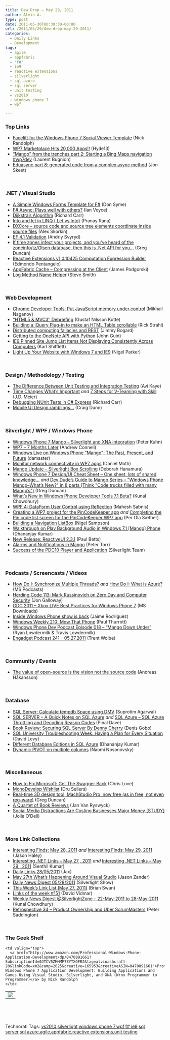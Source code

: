 ```yaml
---
title: Dew Drop – May 29, 2011
author: Alvin A.
type: post
date: 2011-05-30T00:39:30+00:00
url: /2011/05/29/dew-drop-may-29-2011/
categories:
  - Daily Links
  - Development
tags:
  - agile
  - appfabric
  - 'f#'
  - ie9
  - reactive extensions
  - silverlight
  - sql azure
  - sql server
  - unit testing
  - vs2010
  - windows phone 7
  - wpf

---
```

### <a name="top"></a>Top Links

  * [Facelift for the Windows Phone 7 Social Viewer Template][1] (Nick Randolph)
  * [WP7 Marketplace Hits 20,000 Apps!!][2] (Hyde13)
  * [“Mango” from the trenches part 2: Starting a Bing Maps navigation #wp7dev][3] (Laurent Bugnion)
  * [Eduasync part 8: generated code from a complex async method][4] (Jon Skeet)

&#160;

### <a name="dotnet"></a>.NET / Visual Studio

  * [A Simple Windows Forms Template for F#][5] (Don Syme)
  * [F# Async: Plays well with others?][6] (Ian Voyce)
  * [Dijkstra&#8217;s Algorithm][7] (Richard Carr)
  * [Into and let in LINQ ( Let vs Into)][8] (Pranay Rana)
  * [DXCore – source code and source tree elements coordinate inside source files][9] (Alex Skorkin)
  * [EF 4.1 Validation][10] (Andriy Svyryd)
  * [If time zones infect your projects, and you&#8217;ve heard of the zoneinfo/tz/Olsen database, then this is .Net API for you&#8230;][11] (Greg Duncan)
  * [Reactive Extensions v1.0.10425 Computation Expression Builder][12] (Edmondo Pentangelo)
  * [AppFabric Cache – Compressing at the Client][13] (James Podgorski)
  * [Log Method Name Helper][14] (Steve Smith)

&#160;

### <a name="web"></a>Web Development

  * [Chrome Developer Tools: Put JavaScript memory under control][15] (Mikhail Naganov)
  * [“HTML5 & MVC3″ Debriefing][16] (Gustaf Nilsson Kotte)
  * [Building a jQuery Plug-in to make an HTML Table scrollable][17] (Rick Strahl)
  * [Distributed computing fallacies and REST][18] (Jimmy Bogard)
  * [Getting to the OneNote API with Python][19] (John Guin)
  * [IE9 Pinned Site Jump List Items Not Displaying Consistently Across Computers][20] (Karl Shifflett)
  * [Light Up Your Website with Windows 7 and IE9][21] (Nigel Parker)

&#160;

### <a name="design"></a>Design / Methodology / Testing

  * [The Difference Between Unit Testing and Integration Testing][22] (Avi Kaye)
  * [Time Changes What’s Important][23] _and_ [7 Steps for V-Teaming with Skill][24] (J.D. Meier)
  * [Debugging NUnit Tests in C# Express][25] (Richard Carr)
  * [Mobile UI Design ramblings&#8230;][26] (Craig Dunn)

&#160;

### <a name="silverlight"></a>Silverlight / WPF / Windows Phone

  * [Windows Phone 7 Mango &#8211; Silverlight and XNA integration][27] (Peter Kuhn)
  * [WP7 &#8211; 7 Months Later][28] (Andrew Connell)
  * [Windows Live on Windows Phone "Mango": The Past, Present, and Future][29] (damaster)
  * [Monitor network connectivity in WP7 apps][30] (Daniel Moth)
  * [Mango Update – Silverlight Box Scrolling][31] (Deborah Hanamura)
  * [Windows Phone 7 Design/UI Cheat Sheet &#8211; One sheet, lots of shared knowledge&#8230;][32] _and_ [Dev Dude&#8217;s Guide to Mango Series &#8211; "Windows Phone Mango–What’s New?" in 8 parts (Think "Code trucks filled with many Mango&#8217;s")][33] (Greg Duncan)
  * [What’s New in Windows Phone Developer Tools 7.1 Beta?][34] (Kunal Chowdhury)
  * [WPF 4: DataForm User Control using Reflection][35] (Mahesh Sabnis)
  * [Creating a WP7 project for the PinCodeKeeper app][36] _and_ [Completing the Pin code list screen for the PinCodeKeeper WP7 app][37] (Per Ola Sæther)
  * [Building a Navigation ListBox][38] (Nigel Sampson)
  * [Walkthrough on Play Background Audio in Windows 7.1 [Mango] Phone][39] (Dhananjay Kumar)
  * [New Release: ReactiveUI 2.3.1][40] (Paul Betts)
  * [Alarms and Notifications in Mango][41] (Peter Torr)
  * [Success of the PDC10 Player and Application][42] (Silverlight Team)

&#160;

### <a name="podcasts"></a>Podcasts / Screencasts / Videos

  * [How Do I: Synchronize Multiple Threads?][43] _and_ [How Do I: What is Azure?][44] (MS Podcasts)
  * [Herding Code 113: Mark Russinovich on Zero Day and Computer Security][45] (Jon Galloway)
  * [GDC 2011 &#8211; Xbox LIVE Best Practices for Windows Phone 7][46] (MS Downloads)
  * [Inside Windows Phone show is back][47] (Jaime Rodriguez)
  * [Windows Weekly 210: Mow That Phone][48] (Paul Thurrott)
  * <a href="http://feedproxy.google.com/~r/WindowsPhoneDevPodcast/~3/dXwoSc7lG4Y/" target="_blank">Windows Phone Dev Podcast Episode 018 – “Mango Down Under”</a> (Ryan Lowdermilk & Travis Lowdermilk)
  * [Engadget Podcast 241 &#8211; 05.27.2011][49] (Trent Wolbe)

&#160;

### <a name="events"></a>Community / Events

  * [The value of open-source is the vision not the source code][50] (Andreas Håkansson)

&#160;

### <a name="db"></a>Database

  * [SQL Server: Calculate tempdb Space using DMV][51] (Suprotim Agarwal)
  * [SQL SERVER – A Quick Notes on SQL Azure][52] _and_ [SQL Azure – SQL Azure Throttling and Decoding Reason Codes][53] (Pinal Dave)
  * [Book Review: Securing SQL Server By Denny Cherry][54] (Denis Gobo)
  * [SQL University Troubleshooting Week: Having a Plan for Every Situation][55] (David Levy)
  * <a href="http://debugmode.net/2011/05/28/different-data-base-editions-in-sql-azure/" target="_blank">Different Database Editions in SQL Azure</a> (Dhananjay Kumar)
  * [Dynamic PIVOT on multiple columns][56] (Naomi Nosonovsky)

&#160;

### <a name="misc"></a>Miscellaneous

  * [How to Fix Microsoft: Get The Swagger Back][57] (Chris Love)
  * [MonoDevelop Wishlist][58] (Dru Sellers)
  * [Real-time 3D design tool, MachStudio Pro, now free (as in free, not even reg-ware)][59] (Greg Duncan)
  * [A Quartet of Book Reviews][60] (Jan Van Ryswyck)
  * [Social Media Distractions Are Costing Businesses Major Money [STUDY]][61] (Jolie O&#8217;Dell)

&#160;

### <a name="links"></a>More Link Collections

  * [Interesting Finds: May 28, 2011][62] _and_ [Interesting Finds: May 29, 2011][63] (Jason Haley)
  * [Interesting .NET Links – May 27 , 2011][64] _and_ [Interesting .NET Links – May 29 , 2011][65] (Senthil Kumar)
  * [Daily Links 28/05/2011][66] (Jax)
  * [May 27th What&#8217;s Happening Around Visual Studio][67] (Jason Zander)
  * [Daily News Digest 05/28/2011][68] (Silverlight Show)
  * [This Week’s Link List (May 27, 2011)][69] (Brian Swan)
  * [Links of the week #151][70] (David Vidmar)
  * [Weekly News Digest @SilverlightZone &#8211; 22-May-2011 to 28-May-2011][71] (Kunal Chowdhury)
  * [Retrospective 34 – Product Ownership and Uber ScrumMasters][72] (Peter Saddington)

&#160;

### <a name="shelf"></a>The Geek Shelf

<table border="0" cellspacing="0" cellpadding="0">
  <tr>
    <td>
      <img data-recalc-dims="1" decoding="async" src="https://i0.wp.com/ecx.images-amazon.com/images/I/51YMYAo8COL._SL160_.jpg?w=660" />
    </td>
    
    <td valign="top">
      <a href="http://www.amazon.com/Professional-Windows-Phone-Application-Development/dp/0470891661?SubscriptionId=0JTCV5ZMHMF7ZYTXGFR2&tag=alvinashcraft-20&linkCode=xm2&camp=2025&creative=165953&creativeASIN=0470891661">Professional Windows Phone 7 Application Development: Building Applications and Games Using Visual Studio, Silverlight, and XNA (Wrox Programmer to Programmer)</a> by Nick Randolph
    </td>
  </tr>
</table>

&#160;

<div style="padding-bottom: 0px; margin: 0px; padding-left: 0px; padding-right: 0px; display: inline; float: none; padding-top: 0px" id="scid:C16BAC14-9A3D-4c50-9394-FBFEF7A93539:ceab38d3-cbc5-4f27-97bf-e81e1b93d361" class="wlWriterEditableSmartContent">
  <!--dotnetkickit-->
</div>

&#160;

<div style="padding-bottom: 0px; margin: 0px; padding-left: 0px; padding-right: 0px; display: inline; float: none; padding-top: 0px" id="scid:0767317B-992E-4b12-91E0-4F059A8CECA8:c0a79f4a-996d-4916-af67-2bdf2d3ddb82" class="wlWriterEditableSmartContent">
  Technorati Tags: <a href="http://technorati.com/tags/vs2010" rel="tag">vs2010</a>,<a href="http://technorati.com/tags/silverlight" rel="tag">silverlight</a>,<a href="http://technorati.com/tags/windows+phone+7" rel="tag">windows phone 7</a>,<a href="http://technorati.com/tags/wpf" rel="tag">wpf</a>,<a href="http://technorati.com/tags/f%23" rel="tag">f#</a>,<a href="http://technorati.com/tags/ie9" rel="tag">ie9</a>,<a href="http://technorati.com/tags/sql+server" rel="tag">sql server</a>,<a href="http://technorati.com/tags/sql+azure" rel="tag">sql azure</a>,<a href="http://technorati.com/tags/agile" rel="tag">agile</a>,<a href="http://technorati.com/tags/appfabric" rel="tag">appfabric</a>,<a href="http://technorati.com/tags/reactive+extensions" rel="tag">reactive extensions</a>,<a href="http://technorati.com/tags/unit+testing" rel="tag">unit testing</a>
</div>

 [1]: http://feedproxy.google.com/~r/NicksNetTravels/~3/1C_Uii1RsVA/post.aspx
 [2]: http://www.wp7connect.com/2011/05/28/wp7-marketplace-hits-20000-apps/
 [3]: http://feedproxy.google.com/~r/galasoft/~3/OcHa7YGd3Eo/ldquomangordquo-from-the-trenches-part-2-starting-a-bing-maps.aspx
 [4]: http://feedproxy.google.com/~r/JonSkeetCodingBlog/~3/6GXWpOaTWUM/eduasync-part-8-generated-code-from-a-complex-async-method.aspx
 [5]: http://blogs.msdn.com/b/dsyme/archive/2011/05/27/a-simple-windows-forms-template-for-f.aspx
 [6]: http://www.voyce.com/index.php/2011/05/27/fsharp-async-plays-well-with-others/
 [7]: http://feedproxy.google.com/~r/BlackwaspLatestAdditions/~3/gqv9mrevI8Q/Dijkstra.aspx
 [8]: http://pranayamr.blogspot.com/2011/05/into-and-let-in-linq-let-vs-into.html
 [9]: http://www.skorkin.com/2011/05/dxcore-source-code-and-source-tree-elements-coordinate-inside-source-files/
 [10]: http://blogs.msdn.com/b/adonet/archive/2011/05/27/ef-4-1-validation.aspx
 [11]: http://coolthingoftheday.blogspot.com/2011/05/if-time-zones-infect-your-projects-and.html
 [12]: http://feedproxy.google.com/~r/FCode/~3/rDQbQHOROOw/reactive-extensions-v1010425.html
 [13]: http://appfabriccat.com/2011/05/appfabric-cache-compressing-at-the-client/
 [14]: http://stevesmithblog.com/blog/log-method-name-helper/
 [15]: http://blog.chromium.org/2011/05/chrome-developer-tools-put-javascript.html
 [16]: http://feedproxy.google.com/~r/jayway/posts/~3/h6uFYKhZE3U/
 [17]: http://feedproxy.google.com/~r/RickStrahl/~3/SttvRzWYisk/Building-a-jQuery-Plugin-to-make-an-HTML-Table-scrollable
 [18]: http://feedproxy.google.com/~r/LosTechies/~3/iyewYMh6Il8/
 [19]: http://blogs.msdn.com/b/johnguin/archive/2011/05/27/getting-to-the-onenote-api-with-python.aspx
 [20]: http://karlshifflett.wordpress.com/2011/05/29/ie9-pinned-site-jump-list-items-not-displaying-consistently-across-computers/
 [21]: http://blogs.msdn.com/b/nigel/archive/2011/05/30/light-up-your-website-with-windows-7-and-ie9.aspx
 [22]: http://feedproxy.google.com/~r/Typemock/~3/WvYjvxQEsmo/difference-between-unit-testing-and.html
 [23]: http://feedproxy.google.com/~r/SourcesOfInsight/~3/5vQuyvFPXAo/
 [24]: http://feedproxy.google.com/~r/SourcesOfInsight/~3/pPUN5I4aCSs/
 [25]: http://feedproxy.google.com/~r/BlackwaspLatestAdditions/~3/rFv8yur59X4/NUnitCSharpExpress.aspx
 [26]: http://conceptdev.blogspot.com/2011/05/mobile-ui-design.html
 [27]: http://www.pitorque.de/MisterGoodcat/post.aspx?id=d6ac9542-fe71-4ea7-9b60-6446a366012a
 [28]: http://feedproxy.google.com/~r/AndrewConnell/~3/BfyVgF5_oZo/wp7-7-months-later.aspx
 [29]: http://feedproxy.google.com/~r/liveside/~3/_51d-7W1gUU/
 [30]: http://feedproxy.google.com/~r/DanielMoth/~3/qQp4jHt2VWY/Monitor-Network-Connectivity-In-WP7-Apps.aspx
 [31]: http://www.identitymine.com/forward/2011/05/mango-update-silverlight-box-scrolling/
 [32]: http://coolthingoftheday.blogspot.com/2011/05/windows-phone-7-designui-cheat-sheet.html
 [33]: http://coolthingoftheday.blogspot.com/2011/05/dev-dude-guide-to-mango-series-phone.html
 [34]: http://feedproxy.google.com/~r/kunal2383/~3/GetnfdX2Hj0/whats-new-in-windows-phone-developer.html
 [35]: http://feedproxy.google.com/~r/netCurryRecentArticles/~3/ouTqy_KJdsg/ShowArticle.aspx
 [36]: http://breathingtech.com/2011/creating-a-wp7-project-for-the-pincodekeeper-app/
 [37]: http://breathingtech.com/2011/completing-the-pin-code-list-screen-for-the-pincodekeeper-wp7-app/
 [38]: http://compiledexperience.com/blog/posts/building-a-navigation-listbox
 [39]: http://debugmode.net/2011/05/29/walkthrough-on-play-background-audio-in-windows-7-1-mango-phone/
 [40]: http://blog.paulbetts.org/index.php/2011/05/29/new-release-reactiveui-2-3-1/
 [41]: http://blogs.msdn.com/b/ptorr/archive/2011/05/28/alarms-and-notifications-in-mango.aspx
 [42]: http://team.silverlight.net/case-study/success-of-the-pdc10-player-and-application/
 [43]: http://www.microsoft.com/events/podcasts/default.aspx?audience=Audience-e5381407-359f-4922-97d0-0237af790eee&pageId=x6918&source=Microsoft-Podcasts-for-Developers&WT.rss_ev=a
 [44]: http://www.microsoft.com/events/podcasts/default.aspx?audience=Audience-e5381407-359f-4922-97d0-0237af790eee&pageId=x6853&source=Microsoft-Podcasts-for-Developers&WT.rss_ev=a
 [45]: http://feedproxy.google.com/~r/HerdingCode/~3/4OpOFhjTyWY/
 [46]: http://feedproxy.google.com/~r/MicrosoftDownloadCenter/~3/xzSaSBh5U6U/details.aspx
 [47]: http://blogs.msdn.com/b/jaimer/archive/2011/05/27/inside-windows-phone-show-is-back.aspx
 [48]: http://www.winsupersite.com/article/podcasts/windows-weekly-210-mow-phone-136294
 [49]: http://www.engadget.com/2011/05/27/engadget-podcast-241-05-27-2011/
 [50]: http://feedproxy.google.com/~r/ElegantCode/~3/AQHfmXr_NuY/
 [51]: http://feedproxy.google.com/~r/sqlservercurry/blog/~3/Bgb8BoHwI14/sql-server-calculate-tempdb-space-using.html
 [52]: http://blog.sqlauthority.com/2011/05/28/sql-server-a-quick-notes-on-sql-azure/
 [53]: http://blog.sqlauthority.com/2011/05/29/sql-azure-sql-azure-throttling-and-decoding-reason-codes/
 [54]: http://blogs.lessthandot.com/index.php/DataMgmt/DBAdmin/MSSQLServerAdmin/book-review-securing-sql-server
 [55]: http://feedproxy.google.com/~r/AdventuresInSql/~3/xef7aiAevEU/
 [56]: http://blogs.lessthandot.com/index.php/DataMgmt/DataDesign/dynamic-pivot-on-multiple-columns
 [57]: http://professionalaspnet.com/archive/2011/05/29/How-to-Fix-Microsoft_3A00_-Get-The-Swagger-Back.aspx
 [58]: http://feedproxy.google.com/~r/CodeBetter/~3/bkVxahYGSbw/
 [59]: http://coolthingoftheday.blogspot.com/2011/05/real-time-3d-design-tool-machstudio-pro.html
 [60]: http://feedproxy.google.com/~r/ElegantCode/~3/IGRLq8F2r7w/
 [61]: http://feedproxy.google.com/~r/Mashable/~3/7igpSCS2PZE/
 [62]: http://jasonhaley.com/blog/post.aspx?id=afe656f8-31e4-4ca9-80d2-cd49e5e374e1
 [63]: http://jasonhaley.com/blog/post.aspx?id=abb5ff8f-50fb-4a24-b59f-4e0f7261c688
 [64]: http://feedproxy.google.com/~r/ginktage/EPSB/~3/FOe51wv1B3I/
 [65]: http://feedproxy.google.com/~r/ginktage/EPSB/~3/xGWVNlyavKc/
 [66]: http://feedproxy.google.com/~r/parsimonyjax/~3/0so1enNi9q4/daily-links-28052011.html
 [67]: http://blogs.msdn.com/b/jasonz/archive/2011/05/27/may-27-what-is-happening-around-visual-studio.aspx
 [68]: http://feedproxy.google.com/~r/silverlightshow/~3/tJrUVO8e6-k/Daily-News-Digest-05-28-2011.aspx
 [69]: http://blogs.msdn.com/b/brian_swan/archive/2011/05/27/this-week-s-link-list-may-27-2011.aspx
 [70]: http://feeds.vidmar.net/~r/BiteMyBytes/~3/8LCZ7FtweJU/links-of-the-week-151.aspx
 [71]: http://feedproxy.google.com/~r/kunal2383/~3/_kJYG2Bu0us/weekly-news-digest-silverlightzone-22.html
 [72]: http://feedproxy.google.com/~r/agilescout/~3/2AkSefkvrso/